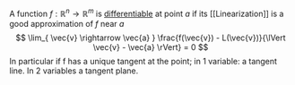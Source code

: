 A function $f:\mathbb{R}^n \rightarrow \mathbb{R}^m$ is <u>differentiable</u> at point $a$ if its [[Linearization]] is a good approximation of $f$ near $a$
$$
\lim_{ \vec{v} \rightarrow \vec{a} } \frac{f(\vec{v}) - L(\vec{v})}{\lVert \vec{v} - \vec{a} \rVert} = 0
$$
In particular if f has a unique tangent at the point; in 1 variable: a tangent line. In 2 variables a tangent plane.